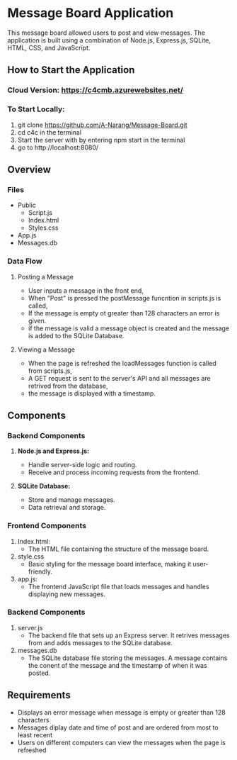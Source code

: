 # Message Board Application

This message board allowed users to post and view messages. The application is built using a combination of Node.js, Express.js, SQLite, HTML, CSS, and JavaScript.

## How to Start the Application

### Cloud Version: https://c4cmb.azurewebsites.net/

### To Start Locally:
  1. git clone https://github.com/A-Narang/Message-Board.git
  2. cd c4c in the terminal
  3. Start the server with by entering npm start in the terminal
  4. go to http://localhost:8080/

## Overview

### Files
   - Public
      - Script.js
      - Index.html
      - Styles.css
   - App.js
   - Messages.db

### Data Flow
   1. Posting a Message 
      - User inputs a message in the front end,
      - When "Post" is pressed the postMessage funcntion in scripts.js is called,
      - If the message is empty ot greater than 128 characters an error is given.
      - if the message is valid a message object is created and the message is added to the SQLite Database.

   2. Viewing a Message
      - When the page is refreshed the loadMessages function is called from scripts.js,
      - A GET request is sent to the server's API and all messages are retrived from the database,
      - the message is displayed with a timestamp.
   

## Components

### Backend Components

1. **Node.js and Express.js:**
   - Handle server-side logic and routing.
   - Receive and process incoming requests from the frontend.

2. **SQLite Database:**
   - Store and manage messages.
   - Data retrieval and storage.

### Frontend Components

   1. Index.html:
      - The HTML file containing the structure of the message board.
   2. style.css
      - Basic styling for the message board interface, making it user-friendly.
   3. app.js: 
      - The frontend JavaScript file that loads messages and handles displaying new messages.

### Backend Components
   1. server.js
      - The backend file that sets up an Express server. It retrives messages from and adds messages to the SQLite database. 
   2. messages.db
      - The SQLite database file storing the messages. A message contains the conent of the message and the timestamp of when it was posted.

## Requirements
   - Displays an error message when message is empty or greater than 128 characters
   - Messages diplay date and time of post and are ordered from most to least recent
   - Users on different computers can view the messages when the page is refreshed
